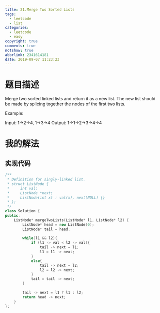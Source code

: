 ```yaml
---
title: 21.Merge Two Sorted Lists
tags:
  - leetcode
  - list
categories:
  - leetcode
  - easy
copyright: true
comments: true
notshow: true
abbrlink: 2341614181
date: 2019-09-07 11:23:23
---
```

# 题目描述
Merge two sorted linked lists and return it as a new list. The new list should be made by splicing together the nodes of the first two lists.

Example:

Input: 1->2->4, 1->3->4
Output: 1->1->2->3->4->4
# 我的解法
## 实现代码
```C++
/**
 * Definition for singly-linked list.
 * struct ListNode {
 *     int val;
 *     ListNode *next;
 *     ListNode(int x) : val(x), next(NULL) {}
 * };
 */
class Solution {
public:
    ListNode* mergeTwoLists(ListNode* l1, ListNode* l2) {
        ListNode* head = new ListNode(0);
        ListNode* tail = head;
        
        while(l1 && l2){
            if (l1 -> val < l2 -> val){
                tail -> next = l1;
                l1 = l1 -> next;
            }
            else{
                tail -> next = l2;
                l2 = l2 -> next;
            }
            tail = tail -> next;
        }
        
        tail -> next = l1 ? l1 : l2;
        return head -> next;
    }
};

```
